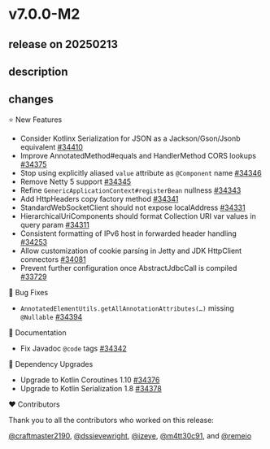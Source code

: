 # v7.0.0-M2

## release on 20250213

## description

## changes

⭐ New Features

* Consider Kotlinx Serialization for JSON as a Jackson/Gson/Jsonb equivalent <a href="https://github.com/spring-projects/spring-framework/issues/34410" data-hovercard-type="issue" data-hovercard-url="/spring-projects/spring-framework/issues/34410/hovercard">#34410</a>
* Improve AnnotatedMethod#equals and HandlerMethod CORS lookups <a href="https://github.com/spring-projects/spring-framework/issues/34375" data-hovercard-type="issue" data-hovercard-url="/spring-projects/spring-framework/issues/34375/hovercard">#34375</a>
* Stop using explicitly aliased <code>value</code> attribute as <code>@Component</code> name <a href="https://github.com/spring-projects/spring-framework/issues/34346" data-hovercard-type="issue" data-hovercard-url="/spring-projects/spring-framework/issues/34346/hovercard">#34346</a>
* Remove Netty 5 support <a href="https://github.com/spring-projects/spring-framework/issues/34345" data-hovercard-type="issue" data-hovercard-url="/spring-projects/spring-framework/issues/34345/hovercard">#34345</a>
* Refine <code>GenericApplicationContext#registerBean</code> nullness <a href="https://github.com/spring-projects/spring-framework/issues/34343" data-hovercard-type="issue" data-hovercard-url="/spring-projects/spring-framework/issues/34343/hovercard">#34343</a>
* Add HttpHeaders copy factory method <a href="https://github.com/spring-projects/spring-framework/pull/34341" data-hovercard-type="pull_request" data-hovercard-url="/spring-projects/spring-framework/pull/34341/hovercard">#34341</a>
* StandardWebSocketClient should not expose localAddress <a href="https://github.com/spring-projects/spring-framework/issues/34331" data-hovercard-type="issue" data-hovercard-url="/spring-projects/spring-framework/issues/34331/hovercard">#34331</a>
* HierarchicalUriComponents should format Collection URI var values in query param <a href="https://github.com/spring-projects/spring-framework/pull/34311" data-hovercard-type="pull_request" data-hovercard-url="/spring-projects/spring-framework/pull/34311/hovercard">#34311</a>
* Consistent formatting of IPv6 host in forwarded header handling <a href="https://github.com/spring-projects/spring-framework/issues/34253" data-hovercard-type="issue" data-hovercard-url="/spring-projects/spring-framework/issues/34253/hovercard">#34253</a>
* Allow customization of cookie parsing in Jetty and JDK HttpClient connectors <a href="https://github.com/spring-projects/spring-framework/pull/34081" data-hovercard-type="pull_request" data-hovercard-url="/spring-projects/spring-framework/pull/34081/hovercard">#34081</a>
* Prevent further configuration once AbstractJdbcCall is compiled <a href="https://github.com/spring-projects/spring-framework/pull/33729" data-hovercard-type="pull_request" data-hovercard-url="/spring-projects/spring-framework/pull/33729/hovercard">#33729</a>

🐞 Bug Fixes

* <code>AnnotatedElementUtils.getAllAnnotationAttributes(…)</code> missing <code>@Nullable</code> <a href="https://github.com/spring-projects/spring-framework/issues/34394" data-hovercard-type="issue" data-hovercard-url="/spring-projects/spring-framework/issues/34394/hovercard">#34394</a>

📔 Documentation

* Fix Javadoc <code>@code</code> tags <a href="https://github.com/spring-projects/spring-framework/pull/34342" data-hovercard-type="pull_request" data-hovercard-url="/spring-projects/spring-framework/pull/34342/hovercard">#34342</a>

🔨 Dependency Upgrades

* Upgrade to Kotlin Coroutines 1.10 <a href="https://github.com/spring-projects/spring-framework/issues/34376" data-hovercard-type="issue" data-hovercard-url="/spring-projects/spring-framework/issues/34376/hovercard">#34376</a>
* Upgrade to Kotlin Serialization 1.8 <a href="https://github.com/spring-projects/spring-framework/issues/34378" data-hovercard-type="issue" data-hovercard-url="/spring-projects/spring-framework/issues/34378/hovercard">#34378</a>

❤️ Contributors

Thank you to all the contributors who worked on this release:

<a class="user-mention notranslate" data-hovercard-type="user" data-hovercard-url="/users/craftmaster2190/hovercard" data-octo-click="hovercard-link-click" data-octo-dimensions="link_type:self" href="https://github.com/craftmaster2190">@craftmaster2190</a>, <a class="user-mention notranslate" data-hovercard-type="user" data-hovercard-url="/users/dssievewright/hovercard" data-octo-click="hovercard-link-click" data-octo-dimensions="link_type:self" href="https://github.com/dssievewright">@dssievewright</a>, <a class="user-mention notranslate" data-hovercard-type="user" data-hovercard-url="/users/izeye/hovercard" data-octo-click="hovercard-link-click" data-octo-dimensions="link_type:self" href="https://github.com/izeye">@izeye</a>, <a class="user-mention notranslate" data-hovercard-type="user" data-hovercard-url="/users/m4tt30c91/hovercard" data-octo-click="hovercard-link-click" data-octo-dimensions="link_type:self" href="https://github.com/m4tt30c91">@m4tt30c91</a>, and <a class="user-mention notranslate" data-hovercard-type="user" data-hovercard-url="/users/remeio/hovercard" data-octo-click="hovercard-link-click" data-octo-dimensions="link_type:self" href="https://github.com/remeio">@remeio</a>

